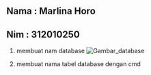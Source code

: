 ## Nama : Marlina Horo
## Nim  : 312010250

1. membuat nam database
![Gambar_database](gambar/1.png)


2. membuat nama tabel database dengan cmd


